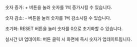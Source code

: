 숫자 증가: + 버튼을 눌러 숫자를 1씩 증가시킬 수 있습니다.

숫자 감소: - 버튼을 눌러 숫자를 1씩 감소시킬 수 있습니다.

초기화: RESET 버튼을 눌러 숫자를 0으로 초기화할 수 있습니다.

실시간 UI 업데이트: 버튼 클릭 시 화면에 즉시 숫자가 업데이트됩니다.

